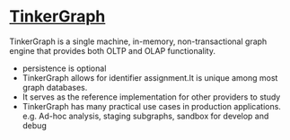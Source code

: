 # [TinkerGraph](https://tinkerpop.apache.org/docs/current/reference/#tinkergraph-gremlin)

TinkerGraph is a single machine, in-memory, non-transactional graph engine that provides both OLTP and OLAP functionality.
- persistence is optional
- TinkerGraph allows for identifier assignment.It is unique among most graph databases.
- It serves as the reference implementation for other providers to study
- TinkerGraph has many practical use cases in production applications. e.g. Ad-hoc analysis, staging subgraphs,  sandbox for develop and debug
